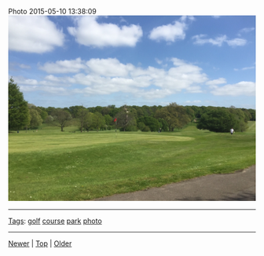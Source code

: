 <!--
title: Photo 2015-05-10 13
date: 2020-06-28T14:56:50.738Z
tags: golf, course, park, photo
-->









Photo 2015-05-10 13:38:09
![](118606393777-0.jpg)

<!--BOTTOM-POST-NAVIGATION-->
---

[Tags](tags.md): [golf](tag-golf.md) [course](tag-course.md) [park](tag-park.md) [photo](tag-photo.md)

---

[Newer](118442390582.md) | [Top](index.md) | [Older](118940051457.md)